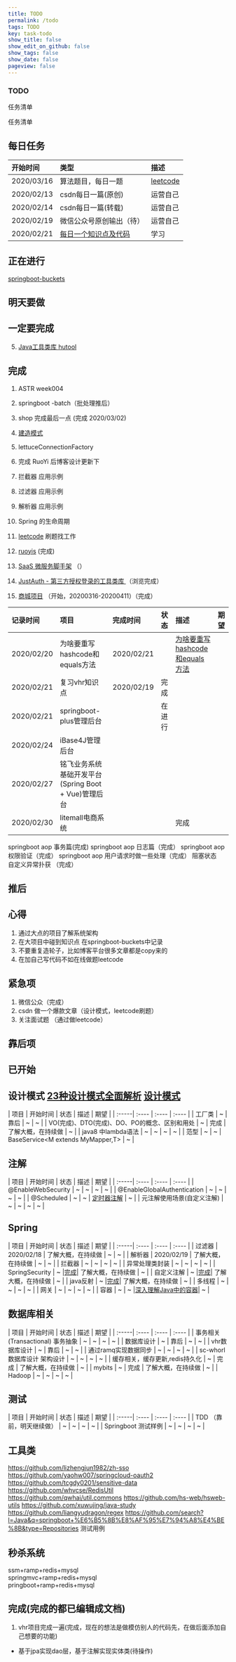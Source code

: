 ```yaml
---
title: TODO
permalink: /todo
tags: TODO
key: task-todo
show_title: false
show_edit_on_github: false
show_tags: false
show_date: false
pageview: false
---
```

<style>
  .hero-example p {
    margin: .5rem 0;
  }
  .hero-example--height {
    height: 500px;
  }
  .hero-fill-example {
    background-color: #ccc;
  }
  .hero-fill-example--dark {
    background-color: #123;
  }
  .hero-bg-image-example {
    background-image: url("/docs/assets/images/cover4.jpg");
  }
  .hero-bg-image-example--linear-gradient {
    background-image: linear-gradient(135deg, rgba(255, 69, 0, .5), rgba(255, 197, 0, .2)), url("/docs/assets/images/cover4.jpg");
  }
</style>

<div class="hero hero-example hero--dark hero-bg-image-example my-3">
  <div class="hero__content">
    <h3>TODO</h3>
    <p>任务清单</p>
  </div>
</div>

任务清单

<!--more-->

## 每日任务

| 开始时间 | 类型 | 描述 |
| :-----| :---- | :---- |
|2020/03/16|算法题目，每日一题|[leetcode](https://leetcode-cn.com/problemset/all/)|
| 2020/02/13 | csdn每日一篇(原创) | 运营自己 |
| 2020/02/14 | csdn每日一篇(转载) | 运营自己 |
| 2020/02/19 | 微信公众号原创输出（待） | 运营自己 |
| 2020/02/21 | [每日一个知识点及代码](https://gitee.com/yidao620/springboot-bucket/tree/master) | 学习 |

## 正在进行
[springboot-buckets](https://github.com/javaniuniu/springboot-buckets)

## 明天要做


## 一定要完成

5. [Java工具类库 hutool](https://github.com/looly/hutool)


## 完成
1. ASTR week004
2. springboot -batch（批处理推后）
3. shop 完成最后一点 (完成 2020/03/02)
4. [建造模式](/java-code-design-data/builder)
5. lettuceConnectionFactory
6. 完成 RuoYi 后博客设计更新下


8. 拦截器    应用示例
9. 过滤器    应用示例
10. 解析器   应用示例
11. Spring 的生命周期

0. [leetcode](https://leetcode-cn.com/problemset/all/) 刷题找工作
1. [ruoyis](http://doc.ruoyi.vip/ruoyi-vue/) (完成)
2. [SaaS 微服务脚手架](https://github.com/zuihou/zuihou-admin-cloud) （）
3. [JustAuth - 第三方授权登录的工具类库 ](https://github.com/justauth/JustAuth) （浏览完成）
4. [商城项目](https://github.com/javaniuniu/litemalls) （开始，20200316-20200411）（完成）

| 记录时间 | 项目 | 完成时间 | 状态 | 描述 | 期望 |
| :----- | :-----| :---- | :---- | :---- | :---- |
|2020/02/20|为啥要重写hashcode和equals方法|2020/02/21||[为啥要重写hashcode和equals方法](https://www.cnblogs.com/vi3nty/p/10642456.html)||
|2020/02/21|复习vhr知识点|2020/02/19|完成|||
|2020/02/21|springboot-plus管理后台||在进行|||
|2020/02/24|iBase4J管理后台|||||
|2020/02/27|铭飞业务系统基础开发平台(Spring Boot + Vue)管理后台|||||
|2020/02/30|litemall电商系统|||完成||

springboot aop 事务篇(完成)
springboot aop 日志篇（完成）
springboot aop 权限验证（完成）
springboot aop 用户请求时做一些处理（完成）
阻塞状态    
自定义异常扑获   （完成）

## 推后

## 心得
1. 通过大点的项目了解系统架构
2. 在大项目中碰到知识点 在springboot-buckets中记录
3. 不要重复造轮子，比如博客平台很多文章都是copy来的
4. 在加自己写代码不如在线做题leetcode


## 紧急项
1. 微信公众（完成）
2. csdn 做一个爆款文章（设计模式，leetcode刷题）
3. 关注面试题 （通过做leetcode）


## 靠后项


## 已开始


## 设计模式 [23种设计模式全面解析](http://c.biancheng.net/design_pattern/) [设计模式](https://www.runoob.com/design-pattern/design-pattern-tutorial.html)    

| 项目 | 开始时间 | 状态 | 描述 | 期望 |
| :-----| :---- | :---- | :---- |
| 工厂类 | ~  | 靠后  | ~  | ~  |
| VO(完成)、DTO(完成)、DO、PO的概念、区别和用处 | ~  | 完成  | 了解大概，在持续做  | ~  |
| java8 中lambda语法 | ~  | ~  | ~  | ~  |
| 范型 | ~  | ~  | BaseService<M extends MyMapper<T>,T>  | ~  |

## 注解   

| 项目 | 开始时间 | 状态 | 描述 | 期望 |
| :-----| :---- | :---- | :---- |
| @EnableWebSecurity | ~  | ~  | ~  | ~  |
| @EnableGlobalAuthentication | ~  | ~  | ~  | ~  |
| @Scheduled | ~  | ~  | [定时器注解](https://blog.csdn.net/j080624/article/details/80959271) | ~  |
| 元注解使用场景(自定义注解) | ~  | ~  | ~  | ~  |

## Spring    

| 项目 | 开始时间 | 状态 | 描述 | 期望 |
| :-----| :---- | :---- | :---- |
| 过滤器 | 2020/02/18  | 了解大概，在持续做  | ~  | ~  |
| 解析器 | 2020/02/19  | 了解大概，在持续做  | ~  | ~  |
| 拦截器 | ~  | ~  | ~  | ~  |
| 异常处理类封装 | ~  | ~  | ~  | ~  |
| SpringSecurity | ~  |[完成](/SpringSecurity/class)| 了解大概，在持续做  | ~  |
| 自定义注解 | ~  |[完成](/Spring/Annotation/myself)| 了解大概，在持续做  | ~  |
| java反射  | ~  |[完成](/java-util-code/Reflections)| 了解大概，在持续做  | ~  |
| 多线程 | ~  | ~  | ~  | ~  |
| 网关 | ~  | ~  | ~  | ~  |
| 容器  | ~  | ~  |[深入理解Java中的容器](https://blog.csdn.net/a2011480169/article/details/52047600)| ~  |

## 数据库相关    

| 项目 | 开始时间 | 状态 | 描述 | 期望 |
| :-----| :---- | :---- | :---- |
| 事务相关(Transactional) 事务抽象 | ~  | ~  | ~  | ~  |
| 数据库设计  | ~  | 靠后  | ~  | ~  |
| vhr数据库设计 | ~  | 靠后  | ~  | ~  |
| 通过ramq实现数据同步 | ~  | ~  | ~  | ~  |
| sc-whorl 数据库设计 架构设计 | ~  | ~  | ~  | ~  |
| 缓存相关，缓存更新,redis持久化 | ~  | 完成  | 了解大概，在持续做  | ~  |
| mybits | ~  | 完成  | 了解大概，在持续做  | ~  |
| Hadoop | ~  | ~  | ~  | ~  |


## 测试   

| 项目 | 开始时间 | 状态 | 描述 | 期望 |
| :-----| :---- | :---- | :---- |
| TDD （靠前，明天继续做） | ~  | ~  | ~  | ~  |
| Springboot 测试样例 | ~  | ~  | ~  | ~  |


## 工具类
https://github.com/lizhengjun1982/zh-sso
https://github.com/yaohw007/springcloud-oauth2
https://github.com/tcgdy0201/sensitive-data
https://github.com/whvcse/RedisUtil
https://github.com/qwhai/util.commons
https://github.com/hs-web/hsweb-utils
https://github.com/xuwujing/java-study
https://github.com/liangyudragon/regex
https://github.com/search?l=Java&q=springboot+%E6%B5%8B%E8%AF%95%E7%94%A8%E4%BE%8B&type=Repositories  测试用例

## 秒杀系统
ssm+ramp+redis+mysql    
springmvc+ramp+redis+mysql    
pringboot+ramp+redis+mysql    


## 完成(完成的都已编辑成文档)
1. vhr项目完成一遍(完成，现在的想法是做模仿别人的代码先，在做后面添加自己想要的功能)
  - 基于jpa实现dao层，基于注解实现实体类(待操作)

